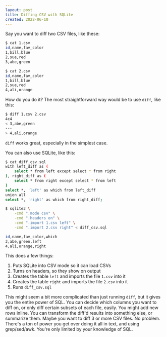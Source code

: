 ```yaml
---
layout: post
title: Diffing CSV with SQLite
created: 2022-06-10
---
```


Say you want to diff two CSV files, like these:


```sh
$ cat 1.csv 
id,name,fav_color
1,bill,blue
2,sue,red
3,abe,green

$ cat 2.csv
id,name,fav_color
1,bill,blue
2,sue,red
4,ali,orange
```

How do you do it?
The most straightforward way would be to use `diff`, like this:

```sh
$ diff 1.csv 2.csv
4c4
< 3,abe,green
---
> 4,ali,orange
```

`diff` works great, especially in the simplest case.

You can also use SQLite, like this:

```sh
$ cat diff_csv.sql 
with left_diff as (
    select * from left except select * from right
), right_diff as (
    select * from right except select * from left
)
select *, 'left' as which from left_diff
union all
select *, 'right' as which from right_diff;

$ sqlite3 \
    -cmd ".mode csv" \
    -cmd ".headers on" \
    -cmd ".import 1.csv left" \
    -cmd ".import 2.csv right" < diff_csv.sql

id,name,fav_color,which
3,abe,green,left
4,ali,orange,right
```

This does a few things:
1. Puts SQLite into CSV mode so it can load CSVs
2. Turns on headers, so they show on output
3. Creates the table `left` and imports the file `1.csv` into it
4. Creates the table `right` and imports the file `2.csv` into it
5. Runs `diff_csv.sql`

This might seem a bit more complicated than just running `diff`, but it gives you the entire power of SQL.
You can decide which columns you want to diff on, or only diff certain subsets of each file, easily. You might add new rows inline.
You can transform the diff'd results into something else, or summarize them. Maybe you want to diff 3 or more CSV files. No problem.
There's a ton of power you get over doing it all in text, and using grep/sed/awk. You're only limited by your knowledge of SQL.
